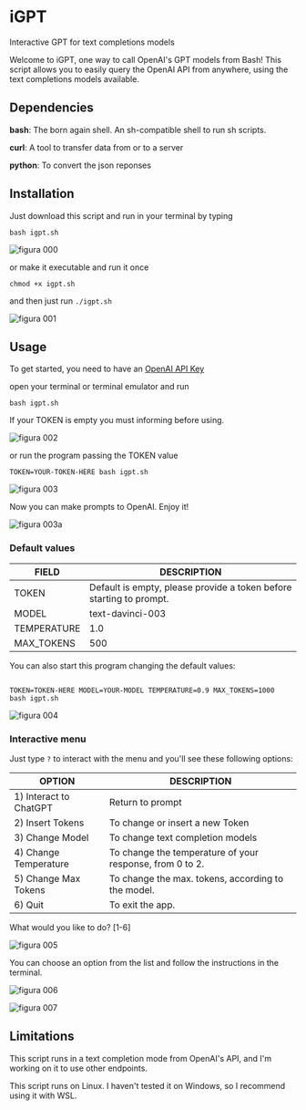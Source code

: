 # iGPT
Interactive GPT for text completions models

Welcome to iGPT, one way to call OpenAI's GPT models from Bash! This script allows you to easily query the OpenAI API from anywhere, using the text completions models available.

## Dependencies

**bash**: The born again shell. An sh-compatible shell to run sh scripts.

**curl**: A tool to transfer data from or to a server

**python**: To convert the json reponses

## Installation

Just download this script and run in your terminal by typing

`bash igpt.sh` 

![figura 000](https://raw.githubusercontent.com/jhonesto/files/main/images/iGPT/gpt000.png)

or make it executable and run it once

`chmod +x igpt.sh` 

and then just run `./igpt.sh`

![figura 001](https://raw.githubusercontent.com/jhonesto/files/main/images/iGPT/gpt001.png)

## Usage

To get started, you need to have an [OpenAI API Key](https://platform.openai.com/account/api-keys)

open your terminal or terminal emulator and run 

`bash igpt.sh`

If your TOKEN is empty you must informing before using. 

![figura 002](https://raw.githubusercontent.com/jhonesto/files/main/images/iGPT/gpt002.png)

or run the program passing the TOKEN value

`TOKEN=YOUR-TOKEN-HERE bash igpt.sh`

![figura 003](https://raw.githubusercontent.com/jhonesto/files/main/images/iGPT/gpt003.png)

Now you can make prompts to OpenAI. Enjoy it!

![figura 003a](https://raw.githubusercontent.com/jhonesto/files/main/images/iGPT/gpt003a.png)

### Default values

| FIELD | DESCRIPTION |
| --- | --- |
| TOKEN | Default is empty,  please provide a token before starting to prompt. |
| MODEL | text-davinci-003 |
| TEMPERATURE | 1.0 |
| MAX_TOKENS | 500 |

You can also start this program changing the default values:

```shell

TOKEN=TOKEN-HERE MODEL=YOUR-MODEL TEMPERATURE=0.9 MAX_TOKENS=1000  bash igpt.sh

```

![figura 004](https://raw.githubusercontent.com/jhonesto/files/main/images/iGPT/gpt004.png)


### Interactive menu

Just type `?` to interact with the menu and you'll see these following options:

| OPTION | DESCRIPTION |
| --- | --- |
| 1) Interact to ChatGPT |  Return to  prompt |
| 2) Insert Tokens | To change or insert a new Token |
| 3) Change Model | To change text completion models |
| 4) Change Temperature | To change the temperature of your response, from 0 to 2. |
| 5) Change Max Tokens | To change the max. tokens, according to the model. |
| 6) Quit | To exit the app. |

What would you like to do? [1-6]

![figura 005](https://raw.githubusercontent.com/jhonesto/files/main/images/iGPT/gpt005.png)

You can choose an option from the list and follow the instructions in the terminal.

![figura 006](https://raw.githubusercontent.com/jhonesto/files/main/images/iGPT/gpt006.png)

![figura 007](https://raw.githubusercontent.com/jhonesto/files/main/images/iGPT/gpt007.png)

## Limitations

This script runs in a text completion mode from OpenAI's API, and I'm working on it to use other endpoints.

This script runs on Linux. I haven't tested it on Windows, so I recommend using it with WSL.
